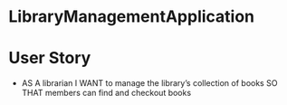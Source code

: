 # LibraryManagementApplication

# User Story

- AS A librarian
I WANT to manage the library’s collection of books
SO THAT members can find and checkout books
